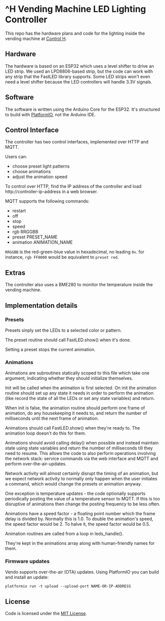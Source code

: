 # ^H Vending Machine LED Lighting Controller

This repo has the hardware plans and code for the lighting inside the vending machine at [Control H](https://pdxhackerspace.org).

## Hardware

The hardware is based on an ESP32 which uses a level shifter to drive an LED strip. We used an LPD8806-based strip, but the code can work with any strip that the FastLED library supports. Some LED strips won't even need a level shifter because the LED controllers will handle 3.3V signals.

## Software

The software is written using the Arduino Core for the ESP32. It's structured to build with [PlatformIO](https://platformio.org/), not the Arduino IDE.

## Control Interface

The controller has two control interfaces, implemented over HTTP and MQTT.

Users can:
- choose preset light patterns
- choose animations
- adjust the animation speed

To control over HTTP, find the IP address of the controller and load http://controller-ip-address in a web browser.

MQTT supports the following commands:
- restart
- off
- stop
- speed
- rgb RRGGBB
- preset PRESET_NAME
- animation ANIMATION_NAME

`RRGGBB` is the red-green-blue value in hexadecimal, no leading `0x`. for instance, `rgb FF0000` would be equivalent to `preset red`.

## Extras

The controller also uses a BME280 to monitor the temperature inside the vending machine.


## Implementation details

### Presets

 Presets sinply set the LEDs to a selected color or pattern.

The preset routine should call FastLED.show() when it's done.

Setting a preset stops the current animation.

### Animations

Animations are subroutines statically scoped to this file which take one argument,
indicating whether they should initialize themselves.

Init will be called when the animation is first selected. On init the animation
routine should set up any state it needs in order to perform the animation (like
record the state of all the LEDs or set any state variables) and return.

When init is false, the animation routine should perform one frame of animation,
do any housekeeping it needs to, and return the number of milliseconds until the next
frame of animation.

Animations should call FastLED.show() when they're ready to. The animation loop doesn't
do this for them.

Animations should avoid calling delay() when possible and instead maintain state using
state variables and return the number of milliseconds till they need to resume. This
allows the code to also perform operations involving the network stack: service
commands via the web interface and MQTT and perform over-the-air-updates.

Network activity will almost certainly disrupt the timing of an animation, but we
expect network activity to normally only happen when the user initiates a command, which
would change the presets or animation anyway.

One exception is temperature updates - the code optionally supports periodically posting
the value of a temperature sensor to MQTT. If this is too disruptive of animations then
change the posting frequency to be less often.

Animations have a speed factor - a floating point number which the frame delay is
divided by. Normally this is 1.0. To double the animation's speed, the speed factor
would be 2. To halve it, the speed factor would be 0.5. 

Animation routines are called from a loop in leds_handle().

They're kept in the animations array along with human-friendly names for them.

### Firmware updates

Vendo supports over-the-air (OTA) updates. Using PlatformIO you can build and install an update:

    platformio run -t upload --upload-port NAME-OR-IP-ADDRESS


## License

Code is licensed under the [MIT License](https://romkey.mit-license.org).
